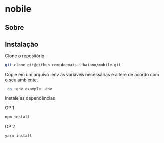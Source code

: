 # nobile

## Sobre

## Instalação

Clone o repositório
 ```bash
 git clone git@github.com:doemais-ifbaiano/mobile.git
 ```
 
 Copie em um arquivo .env as variáveis necessárias e altere de acordo com o seu ambiente.
 ```bash
  cp .env.example .env

 ```
 Instale as dependências

 OP 1
 
 ```bash
 npm install

 ```

 OP 2

 ```bash
 yarn install
 ```


